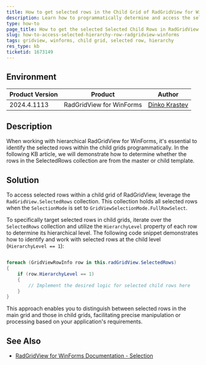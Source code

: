 ```yaml
---
title: How to get selected rows in the Child Grid of RadGridView for WinForms
description: Learn how to programmatically determine and access the selected row in a child grid within RadGridView for WinForms.
type: how-to
page_title: How to get the selected Selected Child Rows in RadGridView for WinForms
slug: how-to-access-selected-hierarchy-row-radgridview-winforms
tags: gridview, winforms, child grid, selected row, hierarchy
res_type: kb
ticketid: 1673149
---
```


## Environment

|Product Version|Product|Author|
|----|----|----|
|2024.4.1113|RadGridView for WinForms|[Dinko Krastev](https://www.telerik.com/blogs/author/dinko-krastev)|

## Description

When working with hierarchical RadGridView for WinForms, it's essential to identify the selected rows within the child grids programmatically. In the following KB article, we will demonstrate how to determine whether the rows in the SelectedRows collection are from the master or child template.

## Solution

To access selected rows within a child grid of RadGridView, leverage the `RadGridView.SelectedRows` collection. This collection holds all selected rows when the `SelectionMode` is set to `GridViewSelectionMode.FullRowSelect`.

To specifically target selected rows in child grids, iterate over the `SelectedRows` collection and utilize the `HierarchyLevel` property of each row to determine its hierarchical level. The following code snippet demonstrates how to identify and work with selected rows at the child level (`HierarchyLevel == 1`):

````C#

foreach (GridViewRowInfo row in this.radGridView.SelectedRows)
{
    if (row.HierarchyLevel == 1)
    {
        // Implement the desired logic for selected child rows here
    }
}

````

This approach enables you to distinguish between selected rows in the main grid and those in child grids, facilitating precise manipulation or processing based on your application's requirements.

## See Also

* [RadGridView for WinForms Documentation - Selection](https://docs.telerik.com/devtools/winforms/controls/gridview/features/selection/basic-selection)
